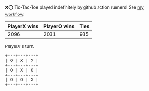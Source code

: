 :x::o: Tic-Tac-Toe played indefinitely by github action runners! See [my workflow](.github/workflows/play.yaml).

|PlayerX wins|PlayerO wins|Ties|
|-|-|-|
|2096|2031|935|

PlayerX's turn.

<pre>
+---+---+---+
| O | X | X |
+---+---+---+
| O | X | O |
+---+---+---+
| O | O | X |
+---+---+---+
</pre>